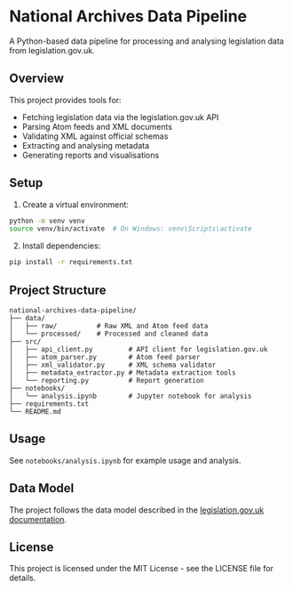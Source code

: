 # National Archives Data Pipeline

A Python-based data pipeline for processing and analysing legislation data from legislation.gov.uk.

## Overview

This project provides tools for:

- Fetching legislation data via the legislation.gov.uk API
- Parsing Atom feeds and XML documents
- Validating XML against official schemas
- Extracting and analysing metadata
- Generating reports and visualisations

## Setup

1. Create a virtual environment:

```bash
python -m venv venv
source venv/bin/activate  # On Windows: venv\Scripts\activate
```

2. Install dependencies:

```bash
pip install -r requirements.txt
```

## Project Structure

```
national-archives-data-pipeline/
├── data/
│   ├── raw/          # Raw XML and Atom feed data
│   └── processed/    # Processed and cleaned data
├── src/
│   ├── api_client.py         # API client for legislation.gov.uk
│   ├── atom_parser.py        # Atom feed parser
│   ├── xml_validator.py      # XML schema validator
│   ├── metadata_extractor.py # Metadata extraction tools
│   └── reporting.py          # Report generation
├── notebooks/
│   └── analysis.ipynb        # Jupyter notebook for analysis
├── requirements.txt
└── README.md
```

## Usage

See `notebooks/analysis.ipynb` for example usage and analysis.

## Data Model

The project follows the data model described in the [legislation.gov.uk documentation](https://legislation.github.io/data-documentation/).

## License

This project is licensed under the MIT License - see the LICENSE file for details.
